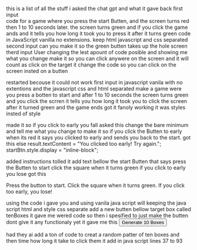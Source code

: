 this is a list of all the stuff i asked the chat gpt and what it gave back
first input         
    code for a game where you press the start Butten, and the screen turns red then 1 to 10 seconds later. the screen turns green and if you click the game ands and it tells you how long it took you to press it after it turns green code in JavaScript vanilla no extensions. keep html javascript and css separated
second input
    can you make it so the green butten takes up the hole screen
therd input 
    User
changing the lest apount of code posible and showing me what you change make it so you can click anywere on the screen and it will count as click on the target 
it change the code so you can click on the screen insted on a butten

restarted becouse it could not work 
    first input 
    in javascript vanila with no extentions and the javascript css and html separated make a game were you press a botten to start and after 1 to 10 seconds the screen turns green and you click the scrren it tells you how long it took you to click the screen after it turned green and the game ends
got it fanoly working it was styles insted of style 

made it so if you click to early you fall
asked this
    change the bare minimum and tell me what you change to make it so if you click the Butten to early when its red it says you clicked to early and sends you back to the start.
got this
    else 
            result.textContent = "You clicked too early! Try again.";
            startBtn.style.display = "inline-block";

added instructions 
tolled it 
    add text bellow the start Butten that says press the Butten to start click the square when it turns green if you click to early you lose
got this
    <p>Press the button to start. Click the square when it turns green. If you click too early, you lose!</p>
        
using the code i gave you and using vanila java script will keeping the java script html and style css separate  add a new butten bellow target box called tenBoxes
it gave me wered code so then i spesified to just make the butten dont give it any functionaly yet it gave me this
    <button id="tenBoxes">Generate 10 Boxes</button>

had they ai add a ton of code to creat a random patter of ten boxes and then time how long it take to click them
it add in java script lines 37 to 93 